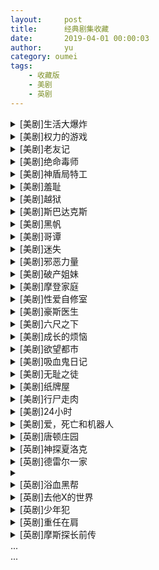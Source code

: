 ```yaml
---
layout:     post
title:      经典剧集收藏
date:       2019-04-01 00:00:03
author:     yu
category: oumei
tags:
    - 收藏版
    - 美剧
    - 英剧
---
```

<details>
<summary>[美剧]生活大爆炸</summary>
1-12季全集[含中英文剧本] [71GB]
</details>
<details>
<summary>[美剧]权力的游戏</summary>
1-8季全集[含相关资料] [88GB]
</details>

<details>
<summary>[美剧]老友记</summary>
1-10季全集 [59GB]
</details>

<details>
<summary>[美剧]绝命毒师</summary>
 1-5季全集 [57GB]
</details>

<details>
<summary>[美剧]神盾局特工</summary>
 1-6季全集 [50GB]
</details>

<details>
<summary>[美剧]羞耻</summary>
 1-4季全集
</details>

<details>
<summary>[美剧]越狱</summary>
 1-5季全集 [27GB]
</details>

<details>
<summary>[美剧]斯巴达克斯</summary>
 前传&1-3季全集 [70GB]
</details>

<details>
<summary>[美剧]黑帆</summary>
第1-4季全集 [45GB]
</details>

<details>
<summary>[美剧]哥谭</summary>
1-5季全集 [41GB]
</details>

<details>
<summary>[美剧]迷失</summary>

</details>

<details>
<summary>[美剧]邪恶力量</summary>
 1-13季全集 [114GB]
</details>

<details>
<summary>[美剧]破产姐妹</summary>

</details>

<details>
<summary>[美剧]摩登家庭</summary>
 1-10季全集[含中英文剧本] [50GB]
</details>

<details>
<summary>[美剧]性爱自修室</summary>

</details>

<details>
<summary>[美剧]豪斯医生</summary>
 1-8季全集 [75GB]
</details>

<details>
<summary>[美剧]六尺之下</summary>

</details>

<details>
<summary>[美剧]成长的烦恼</summary>
 1-7季全集 国英双语(中英字幕) [158G]
</details>

<details>
<summary>[美剧]欲望都市</summary>

</details>

<details>
<summary>[美剧]吸血鬼日记</summary>

</details>

<details>
<summary>[美剧]无耻之徒</summary>
 1-9季全集[含相关资料] [151GB]
</details>

<details>
<summary>[美剧]纸牌屋</summary>
 1-4季全集 [45GB]
</details>

<details>
<summary>[美剧]行尸走肉</summary>

</details>

<details>
<summary>[美剧]24小时</summary>
 1-9季全集 [53GB]
</details>

<details>
<summary>[美剧]爱，死亡和机器人</summary>

</details>

<details>
<summary>[英剧]唐顿庄园</summary>
 1-6季全集 [33GB]
</details>

<details>
<summary>[英剧]神探夏洛克</summary>
 1-4季全集 [17GB]
</details>

<details>
<summary>[英剧]德雷尔一家</summary>
 1-4季全集 [16GB]
</details>

<details>
<summary></summary>

</details>


<details>
<summary>[英剧]浴血黑帮</summary>
 1-5季全集 [18GB]
</details>

<details>
<summary>[英剧]去他X的世界</summary>
 1-2季全集 [6GB]
</details>

<details>
<summary>[英剧]少年犯</summary>
 1-2季全集 [5GB]
</details>

<details>
<summary>[英剧]重任在肩</summary>
 1-5季全集 [15GB]
</details>

<details>
<summary>[英剧]摩斯探长前传</summary>
 1-6季全集 [23GB]
</details>
...<br>
...
